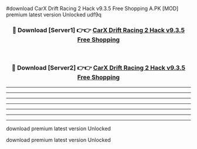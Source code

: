 #download CarX Drift Racing 2 Hack v9.3.5 Free Shopping A.PK [MOD] premium latest version Unlocked udf9q 



<div align="center">
<h3>🔴 Download [Server1] 👉👉 <a href="https://download1apk.web.app/">CarX Drift Racing 2 Hack v9.3.5 Free Shopping</a></h3><br>

<h3>🔴 Download [Server2] 👉👉 <a href="https://download1apk.web.app/">CarX Drift Racing 2 Hack v9.3.5 Free Shopping</a></h3>
</div>





----------------------------------------------------------

----------------------------------------------------------

----------------------------------------------------------

----------------------------------------------------------

----------------------------------------------------------

----------------------------------------------------------

----------------------------------------------------------

download premium latest version Unlocked

download premium latest version Unlocked
